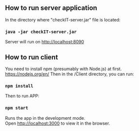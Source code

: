 ## How to run server application
In the directory where "checkIT-server.jar" file is located:

### `java -jar checkIT-server.jar`

Server will run on [http://localhost:8090](http://localhost:8090)

## How to run client

You need to install npm (presumably with Node.js) at first. https://nodejs.org/en/
Then in the /Client directory, you can run:

### `npm install`

Then to run APP:

### `npm start`

Runs the app in the development mode.<br />
Open [http://localhost:3000](http://localhost:3000) to view it in the browser.
